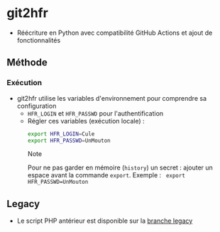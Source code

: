 # git2hfr

* Réécriture en Python avec compatibilité GitHub Actions et ajout de fonctionnalités

## Méthode

### Exécution

* git2hfr utilise les variables d'environnement pour comprendre sa configuration
    * `HFR_LOGIN` et `HFR_PASSWD` pour l'authentification
    * Régler ces variables (exécution locale) :
        ```bash
        export HFR_LOGIN=Cule
        export HFR_PASSWD=UnMouton
        ```
        > [!NOTE]
        > Pour ne pas garder en mémoire (`history`) un secret : ajouter un espace avant la commande `export`. Exemple : ` export HFR_PASSWD=UnMouton`

## Legacy

* Le script PHP antérieur est disponible sur la [branche legacy](https://github.com/XaaT/hfr-git2hfr/tree/legacy)
